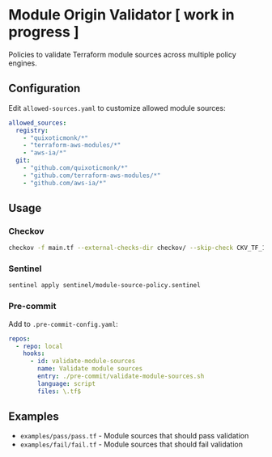 # Module Origin Validator [ work in progress ]

Policies to validate Terraform module sources across multiple policy engines.

## Configuration

Edit `allowed-sources.yaml` to customize allowed module sources:

```yaml
allowed_sources:
  registry:
    - "quixoticmonk/*"
    - "terraform-aws-modules/*" 
    - "aws-ia/*"
  git:
    - "github.com/quixoticmonk/*"
    - "github.com/terraform-aws-modules/*"
    - "github.com/aws-ia/*"
```

## Usage

### Checkov
```bash
checkov -f main.tf --external-checks-dir checkov/ --skip-check CKV_TF_1,CKV_TF_2
```

### Sentinel
```bash
sentinel apply sentinel/module-source-policy.sentinel
```

### Pre-commit
Add to `.pre-commit-config.yaml`:
```yaml
repos:
  - repo: local
    hooks:
      - id: validate-module-sources
        name: Validate module sources
        entry: ./pre-commit/validate-module-sources.sh
        language: script
        files: \.tf$
```

## Examples

- `examples/pass/pass.tf` - Module sources that should pass validation
- `examples/fail/fail.tf` - Module sources that should fail validation
